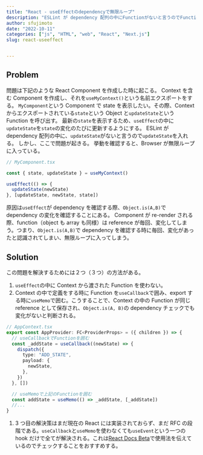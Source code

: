 ```yaml
---
title: "React - useEffectのdependencyで無限ループ"
description: "ESLint が dependency 配列の中にFunctionがないと言うのでFunctionを入れるがBrowser が無限ループしている。"
author: sfujimoto
date: "2022-10-11"
categories: ["js", "HTML", "web", "React", "Next.js"]
slug: react-useeffect


---
```


## Problem

問題は下記のような React Component を作成した時に起こる。
Context を含む Component を作成し、それを`useMyContext()`という名前エクスポートをする。
`MyComponent`という Component で state を表示したい。その際、Context からエクスポートされている`state`という Object と`updateState`という Function を呼び出す。
最新の`state`を表示するため、`useEffect`の中に`updateState`を`state`の変化のたびに更新するようにする。
ESLint が dependency 配列の中に、`updateState`がないと言うので`updateState`を入れる。
しかし、ここで問題が起きる。
挙動を確認すると、Browser が無限ループに入っている。

```ts {1,3,5,7} showLineNumbers title="myComponent.tsx"
// MyComponent.tsx

const { state, updateState } = useMyContext()

useEffect(() => {
  updateState(newState)
}, [updateState, newState, state])
```

原因は`useEffect`が dependency を確認する際、`Object.is(A,B)`で dependency の変化を確認することにある。
Component が re-render される際、function（object も array も同様）は reference が毎回、変化してしまう。つまり、`Object.is(A,B)`で dependency を確認する時に毎回、変化があったと認識されてしまい、無限ループに入ってしまう。

## Solution

この問題を解決するためには２つ（３つ）の方法がある。

1. `useEffect`の中に Context から渡された Function を使わない。
2. Context の中で定義をする時に Function を`useCallback`で囲み、export する時に`useMemo`で囲む。こうすることで、Context の中の Function が同じ reference として保存され、`Object.is(A, B)`の dependency チェックでも変化がないと判断される。



```ts {1-3,7} showLineNumbers title="AppContext.tsx"
// AppContext.tsx
export const AppProvider: FC<ProviderProps> = ({ children }) => {
  // useCallbackでFunctionを囲む
  const _addState = useCallback((newState) => {
    dispatch({
      type: "ADD_STATE",
      payload: {
        newState,
      },
    })
  }, [])

  // useMemoで上記のFunctionを囲む
  const addState = useMemo(() => _addState, [_addState])
  //...
}
```



1. 3 つ目の解決策はまだ現在の React には実装されておらず、まだ RFC の段階である。`useCallback`と`useMemo`を使わなくても`useEvent`という一つの hook だけで全てが解決される。これは[React Docs Beta](https://beta.reactjs.org/learn/separating-events-from-effects#declaring-an-event-function)で使用法を伝えているのでチェックすることをおすすめする。
